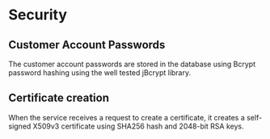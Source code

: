 # Security

## Customer Account Passwords

The customer account passwords are stored in the database using Bcrypt password hashing using the well tested jBcrypt library. 

## Certificate creation

When the service receives a request to create a certificate, it creates a self-signed X509v3 certificate using SHA256 hash and 2048-bit RSA keys.


